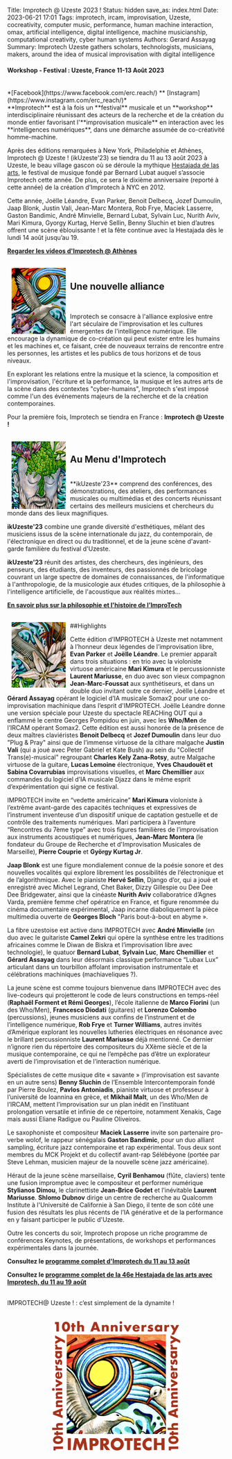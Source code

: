 Title: Improtech @ Uzeste 2023 !
Status: hidden
save_as: index.html
Date: 2023-06-21 17:01
Tags: improtech, ircam, improvisation, Uzeste, cocreativity, computer music, performance, human machine interaction, omax, artificial intelligence, digital intelligence, machine musicianship, computational creativity, cyber human systems
Authors: Gerard Assayag
Summary: Improtech Uzeste gathers scholars, technologists, musicians, makers, around the idea of musical improvisation with digital intelligence

#### Workshop - Festival : Uzeste, France 11-13 Août 2023
<br>
*[Facebook](https://www.facebook.com/erc.reach/) ** [Instagram](https://www.instagram.com/erc_reach/)*
<br>
**Improtech** est à la fois un **festival** musicale et un **workshop** interdisciplinaire réunissant des acteurs de la recherche et de la création du monde entier favorisant l'**improvisation musicale** en interaction avec les **intelligences numériques**, dans une démarche assumée de co-créativité homme-machine.

Après des éditions remarquées à New York, Philadelphie et Athènes, Improtech @ Uzeste ! (ikUzeste'23) se tiendra du 11 au 13 août 2023 à Uzeste, le beau village gascon où se déroule la mythique [Hestajada de las arts](http://uzeste.org/), le festival de musique fondé par Bernard Lubat auquel s’associe Improtech cette année. De plus, ce sera le dixième anniversaire (reporté à cette année) de la création d’Improtech à NYC en 2012.

Cette année, Joëlle Léandre, Evan Parker, Benoit Delbecq, Jozef Dumoulin, Jaap Blonk, Justin Vali, Jean-Marc Montera, 	Rob Frye, Maciek Lasserre, Gaston Bandimic, André Minvielle, Bernard Lubat, Sylvain Luc, Nurith Aviv, Mari Kimura, Gyorgy Kurtag, Hervé Sellin, Benny Sluchin et bien d’autres offrent une scène éblouissante ! et la fête continue avec la Hestajada dès le lundi 14 août jusqu’au 19.

**[Regarder les videos d'Improtech @ Athènes](https://improtech.ircam.fr/)**
 
<br>
<img src="./images/IKPoster_frag2.jpg" width="125" style="float:left" hspace="10">

## Une nouvelle alliance
<br>

Improtech se consacre à l'alliance explosive entre l'art séculaire de l'improvisation et les cultures émergentes de l'intelligence numérique. Elle encourage la dynamique de co-création qui peut exister entre les humains et les machines et, ce faisant, crée de nouveaux terrains de rencontre entre les personnes, les artistes et les publics de tous horizons et de tous niveaux.

En explorant les relations entre la musique et la science, la composition et l'improvisation, l'écriture et la performance, la musique et les autres arts de la scène dans des contextes "cyber-humains", Improtech s'est imposé comme l'un des événements majeurs de la recherche et de la création contemporaines.

Pour la première fois, Improtech se tiendra en France : **Improtech @ Uzeste !**


<br>
<img src="./images/IKPoster_frag3.jpg" width="125" style="float:left" hspace="10">

## Au Menu d'Improtech
<br>
**ikUzeste'23** comprend des conférences, des démonstrations, des ateliers, des performances musicales ou multimédias et des concerts réunissant certains des meilleurs musiciens et chercheurs du monde dans des lieux magnifiques.

**ikUzeste'23** combine une grande diversité d'esthétiques, mêlant des musiciens issus de la scène internationale du jazz, du contemporain, de l'électronique en direct ou du traditionnel, et de la jeune scène d'avant-garde familière du festival d'Uzeste.

**ikUzeste'23** réunit des artistes, des chercheurs, des ingénieurs, des penseurs, des étudiants, des inventeurs, des passionnés de bricolage couvrant un large spectre de domaines de connaissances, de l'informatique à l'anthropologie, de la musicologie aux études critiques, de la philosophie à l'intelligence artificielle, de l'acoustique aux réalités mixtes...

**[En savoir plus sur la philosophie et l'histoire de l’ImproTech]({filename}/pages/About.md)**


<br>
<img src="./images/IKPoster_frag1.jpg" width="125" style="float:left" hspace="10">
##Highlights
<br>

Cette édition d’IMPROTECH à Uzeste met notamment à l’honneur deux légendes de l’improvisation libre, **Evan Parker** et **Joëlle Léandre**. Le premier apparaît dans trois situations : en trio avec la violoniste virtuose américaine **Mari Kimura** et le percussionniste **Laurent Mariusse**, en duo avec son vieux compagnon **Jean-Marc-Foussat** aux synthétiseurs, et dans un double duo invitant outre ce dernier, Joëlle Léandre et **Gérard Assayag** opérant le logiciel d’IA musicale Somax2 pour une co-improvisation machinique dans l’esprit d'IMPROTECH. Joëlle Léandre donne une version spéciale pour Uzeste du spectacle REACHing OUT qui a enflammé le centre Georges Pompidou en juin, avec les **Who/Men** de l’IRCAM opérant Somax2.
Cette édition est aussi honorée de la présence de deux maîtres claviéristes **Benoit Delbecq** et **Jozef Dumoulin** dans leur duo "Plug & Pray" ainsi que de l’immense virtuose de la cithare malgache **Justin Vali** (qui a joué avec Peter Gabriel et Kate Bush) au sein du "Collectif Trans(e)-musical" regroupant **Charles Kely Zana-Rotsy**, autre Malgache virtuose de la guitare, **Lucas Lemoine** électronique, **Yves Chaudouët et Sabina Covarrubias** improvisations visuelles, et **Marc Chemillier** aux commandes du logiciel d’IA musicale Djazz dans le même esprit d’expérimentation qui signe ce festival.

IMPROTECH invite en “vedette américaine” **Mari Kimura** violoniste à l’extrême avant-garde des capacités techniques et expressives de l’instrument inventeuse d’un dispositif unique de captation gestuelle et de contrôle des traitements numériques. Mari participera à l’aventure “Rencontres du 7ème type” avec trois figures familières de l’improvisation aux instruments acoustiques et numériques, **Jean-Marc Montera** (le fondateur du Groupe de Recherche et d'Improvisation Musicales de Marseille), **Pierre Couprie** et **György Kurtag Jr**.

**Jaap Blonk** est une figure mondialement connue de la poésie sonore et des nouvelles vocalités qui explore librement les possibilités de l’électronique et de l’algorithmique. Avec le pianiste **Hervé Sellin**, Django d’or, qui a joué et enregistré avec Michel Legrand,  Chet Baker, Dizzy Gillespie ou Dee Dee Dee Bridgewater, ainsi que la cinéaste **Nurith Aviv** collaboratrice d’Agnes Varda, première femme chef opératrice en France, et figure renommée du cinéma documentaire expérimental, Jaap incarne diaboliquement la pièce multimedia ouverte de **Georges Bloch** "Paris bout-à-bout en abyme ».

La fibre uzestoise est active dans IMPROTECH avec **André Minvielle** (en duo avec le guitariste **Camel Zekri** qui opère la synthèse entre  les traditions africaines comme le Diwan de Biskra et l’improvisation libre avec technologie), le quatuor **Bernard Lubat**, **Sylvain Luc**, **Marc Chemillier** et **Gérard Assayag** dans leur désormais classique performance “Lubax Lux” articulant dans un tourbillon affolant improvisation instrumentale et célébrations machiniques (machiaveliques ?).

La jeune scène est comme toujours bienvenue dans IMPROTECH avec des live-codeurs qui projetteront le code de leurs constructions en temps-réel (**Raphaël Forment et Rémi Georges**), l’école italienne de **Marco Fiorini** (un des Who/Men), **Francesco Diodati** (guitares) et **Lorenzo Colombo** (percussions), jeunes musiciens aux confins de l’instrument et de l’intelligence numérique, **Rob Frye** et **Turner Williams**, autres invités d’Amérique explorant les nouvelles lutheries électriques en résonance avec le brillant percussionniste **Laurent Mariusse** déjà mentionné. Ce dernier n’ignore rien du répertoire des compositeurs du XXème siècle et de la musique contemporaine, ce qui ne l’empêche pas d’être un explorateur averti de l’improvisation et de l’interaction numérique.

Spécialistes de cette musique dite « savante » (l’improvisation est savante en un autre sens) **Benny Sluchin** de l’Ensemble Intercontemporain fondé par Pierre Boulez, **Pavlos Antoniadis**, pianiste virtuose et professeur à l’université de Ioannina en grèce, et **Mikhail Malt**, un des Who/Men de l’IRCAM, mettent l’improvisation sur un plan inédit en l’instituant prolongation versatile et infinie de ce répertoire, notamment Xenakis, Cage mais aussi Eliane Radigue ou Pauline Oliveiros.

Le saxophoniste et compositeur **Maciek Lasserre** invite son partenaire pro-verbe wolof, le rappeur sénégalais **Gaston Bandimic**, pour un duo alliant sampling, écriture jazz contemporaine et rap expérimental.
Tous deux sont membres du MCK Projekt et du collectif avant-rap Sélébéyone (portée par Steve Lehman, musicien majeur de la nouvelle scène jazz américaine).

Héraut de la jeune scène marseillaise, **Cyril Benhamou** (flûte, claviers) tente une fusion impromptue avec le compositeur et performer numérique **Stylianos Dimou**, le clarinettiste **Jean-Brice Godet** et l’inévitable **Laurent Mariusse**. **Shlomo Dubnov** dirige un centre de recherche au Qualcomm Institute à l'Université de Californie à San Diego, il tente de son côté une fusion des résultats les plus récents de l’IA générative et de la performance en y faisant participer le public d'Uzeste.


Outre les concerts du soir, Improtech propose un riche programme de conférences Keynotes, de présentations, de workshops et performances expérimentales dans la journée.

**Consultez le [programme complet d'Improtech du 11 au 13 août]({filename}/pages/Program.md)**

**Consultez le [programme complet de la 46e Hestajada de las arts avec Improtech, du 11 au 19 août]({filename}/doc/Hestejada46Program.pdf)**

<br>
IMPROTECH@ Uzeste ! :  c’est simplement de la dynamite !

<br>
<br>


<p align="center">
  <img src="./images/Logo_improtech_anniv.png" width="300">
</p>
